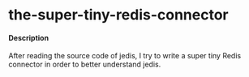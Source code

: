 # the-super-tiny-redis-connector

#### Description
After reading the source code of jedis, I try to write a super tiny Redis connector in order to better understand  jedis.


